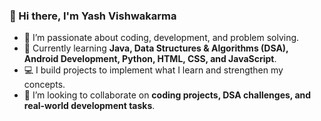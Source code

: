 ### 👋 Hi there, I'm Yash Vishwakarma

- 👀 I’m passionate about coding, development, and problem solving.
- 🌱 Currently learning **Java, Data Structures & Algorithms (DSA), Android Development, Python, HTML, CSS, and JavaScript**.
- 💻 I build projects to implement what I learn and strengthen my concepts.
- 🤝 I’m looking to collaborate on **coding projects, DSA challenges, and real-world development tasks**.


<!---
Yashvishwakarma19/Yashvishwakarma19 is a ✨ special ✨ repository because its `README.md` (this file) appears on your GitHub profile.
You can click the Preview link to take a look at your changes.
--->
